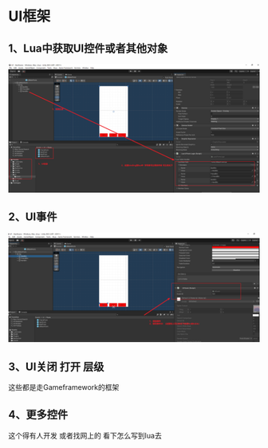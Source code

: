 # UI框架

## 1、Lua中获取UI控件或者其他对象

![](Img/2023-03-24-02-19-52.png)

## 2、UI事件

![](Img/2023-03-24-02-21-35.png)


## 3、UI关闭 打开 层级

这些都是走Gameframework的框架

## 4、更多控件

这个得有人开发 或者找网上的 看下怎么写到lua去